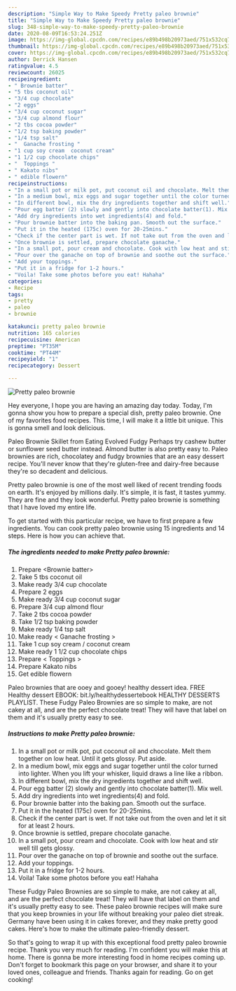 ```yaml
---
description: "Simple Way to Make Speedy Pretty paleo brownie"
title: "Simple Way to Make Speedy Pretty paleo brownie"
slug: 348-simple-way-to-make-speedy-pretty-paleo-brownie
date: 2020-08-09T16:53:24.251Z
image: https://img-global.cpcdn.com/recipes/e89b498b20973aed/751x532cq70/pretty-paleo-brownie-recipe-main-photo.jpg
thumbnail: https://img-global.cpcdn.com/recipes/e89b498b20973aed/751x532cq70/pretty-paleo-brownie-recipe-main-photo.jpg
cover: https://img-global.cpcdn.com/recipes/e89b498b20973aed/751x532cq70/pretty-paleo-brownie-recipe-main-photo.jpg
author: Derrick Hansen
ratingvalue: 4.5
reviewcount: 26025
recipeingredient:
- " Brownie batter"
- "5 tbs coconut oil"
- "3/4 cup chocolate"
- "2 eggs"
- "3/4 cup coconut sugar"
- "3/4 cup almond flour"
- "2 tbs cocoa powder"
- "1/2 tsp baking powder"
- "1/4 tsp salt"
- "  Ganache frosting "
- "1 cup soy cream  coconut cream"
- "1 1/2 cup chocolate chips"
- "  Toppings "
- " Kakato nibs"
- " edible flowern"
recipeinstructions:
- "In a small pot or milk pot, put coconut oil and chocolate. Melt them together on low heat. Until it gets glossy. Put aside."
- "In a medium bowl, mix eggs and sugar together until the color turned into lighter. When you lift your whisker, liquid draws a line like a ribbon."
- "In different bowl, mix the dry ingredients together and shift well."
- "Pour egg batter (2) slowly and gently into chocolate batter(1). Mix well."
- "Add dry ingredients into wet ingredients(4) and fold."
- "Pour brownie batter into the baking pan. Smooth out the surface."
- "Put it in the heated (175c) oven for 20-25mins."
- "Check if the center part is wet. If not take out from the oven and let it sit for at least 2 hours."
- "Once brownie is settled, prepare chocolate ganache."
- "In a small pot, pour cream and chocolate. Cook with low heat and stir well till gets glossy."
- "Pour over the ganache on top of brownie and soothe out the surface."
- "Add your toppings."
- "Put it in a fridge for 1-2 hours."
- "Voila! Take some photos before you eat! Hahaha"
categories:
- Recipe
tags:
- pretty
- paleo
- brownie

katakunci: pretty paleo brownie 
nutrition: 165 calories
recipecuisine: American
preptime: "PT35M"
cooktime: "PT44M"
recipeyield: "1"
recipecategory: Dessert

---
```



![Pretty paleo brownie](https://img-global.cpcdn.com/recipes/e89b498b20973aed/751x532cq70/pretty-paleo-brownie-recipe-main-photo.jpg)

Hey everyone, I hope you are having an amazing day today. Today, I'm gonna show you how to prepare a special dish, pretty paleo brownie. One of my favorites food recipes. This time, I will make it a little bit unique. This is gonna smell and look delicious.

Paleo Brownie Skillet from Eating Evolved Fudgy Perhaps try cashew butter or sunflower seed butter instead. Almond butter is also pretty easy to. Paleo brownies are rich, chocolatey and fudgy brownies that are an easy dessert recipe. You&#39;ll never know that they&#39;re gluten-free and dairy-free because they&#39;re so decadent and delicious.

Pretty paleo brownie is one of the most well liked of recent trending foods on earth. It's enjoyed by millions daily. It's simple, it is fast, it tastes yummy. They are fine and they look wonderful. Pretty paleo brownie is something that I have loved my entire life.


To get started with this particular recipe, we have to first prepare a few ingredients. You can cook pretty paleo brownie using 15 ingredients and 14 steps. Here is how you can achieve that.

<!--inarticleads1-->

##### The ingredients needed to make Pretty paleo brownie:

1. Prepare  &lt;Brownie batter&gt;
1. Take 5 tbs coconut oil
1. Make ready 3/4 cup chocolate
1. Prepare 2 eggs
1. Make ready 3/4 cup coconut sugar
1. Prepare 3/4 cup almond flour
1. Take 2 tbs cocoa powder
1. Take 1/2 tsp baking powder
1. Make ready 1/4 tsp salt
1. Make ready  &lt; Ganache frosting &gt;
1. Take 1 cup soy cream / coconut cream
1. Make ready 1 1/2 cup chocolate chips
1. Prepare  &lt; Toppings &gt;
1. Prepare  Kakato nibs
1. Get  edible flowern


Paleo brownies that are ooey and gooey! healthy dessert idea. FREE Healthy dessert EBOOK: bit.ly/healthydessertebook HEALTHY DESSERTS PLAYLIST. These Fudgy Paleo Brownies are so simple to make, are not cakey at all, and are the perfect chocolate treat! They will have that label on them and it&#39;s usually pretty easy to see. 

<!--inarticleads2-->

##### Instructions to make Pretty paleo brownie:

1. In a small pot or milk pot, put coconut oil and chocolate. Melt them together on low heat. Until it gets glossy. Put aside.
1. In a medium bowl, mix eggs and sugar together until the color turned into lighter. When you lift your whisker, liquid draws a line like a ribbon.
1. In different bowl, mix the dry ingredients together and shift well.
1. Pour egg batter (2) slowly and gently into chocolate batter(1). Mix well.
1. Add dry ingredients into wet ingredients(4) and fold.
1. Pour brownie batter into the baking pan. Smooth out the surface.
1. Put it in the heated (175c) oven for 20-25mins.
1. Check if the center part is wet. If not take out from the oven and let it sit for at least 2 hours.
1. Once brownie is settled, prepare chocolate ganache.
1. In a small pot, pour cream and chocolate. Cook with low heat and stir well till gets glossy.
1. Pour over the ganache on top of brownie and soothe out the surface.
1. Add your toppings.
1. Put it in a fridge for 1-2 hours.
1. Voila! Take some photos before you eat! Hahaha


These Fudgy Paleo Brownies are so simple to make, are not cakey at all, and are the perfect chocolate treat! They will have that label on them and it&#39;s usually pretty easy to see. These paleo brownie recipes will make sure that you keep brownies in your life without breaking your paleo diet streak. Germany have been using it in cakes forever, and they make pretty good cakes. Here&#39;s how to make the ultimate paleo-friendly dessert. 

So that's going to wrap it up with this exceptional food pretty paleo brownie recipe. Thank you very much for reading. I'm confident you will make this at home. There is gonna be more interesting food in home recipes coming up. Don't forget to bookmark this page on your browser, and share it to your loved ones, colleague and friends. Thanks again for reading. Go on get cooking!
